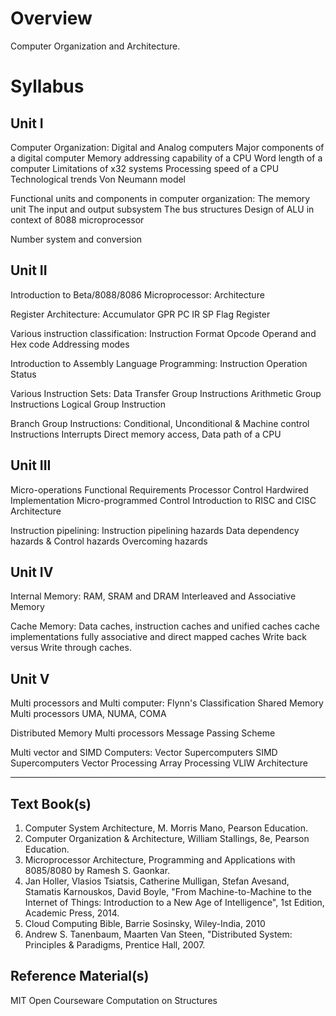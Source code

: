 # Overview

Computer Organization and Architecture.

# Syllabus

## Unit I

Computer Organization:
Digital and Analog computers
Major components of a digital computer
Memory addressing capability of a CPU
Word length of a computer
Limitations of x32 systems
Processing speed of a CPU
Technological trends
Von Neumann model

Functional units and components in computer organization:
The memory unit
The input and output subsystem
The bus structures
Design of ALU in context of 8088 microprocessor

Number system and conversion

## Unit II

Introduction to Beta/8088/8086 Microprocessor: Architecture

Register Architecture:
Accumulator
GPR
PC
IR
SP
Flag Register

Various instruction classification: 
Instruction Format
Opcode
Operand and Hex code
Addressing modes

Introduction to Assembly Language Programming:
Instruction Operation Status

Various Instruction Sets:
Data Transfer Group Instructions
Arithmetic Group Instructions
Logical Group Instruction

Branch Group Instructions:
Conditional, Unconditional & Machine control Instructions
Interrupts
Direct memory access, Data path of a CPU


## Unit III

Micro-operations
Functional Requirements
Processor Control
Hardwired Implementation
Micro-programmed Control
Introduction to RISC and CISC Architecture

Instruction pipelining:
Instruction pipelining hazards
Data dependency hazards & Control hazards
Overcoming hazards

## Unit IV
Internal Memory:
RAM, SRAM and DRAM
Interleaved and Associative Memory

Cache Memory:
Data caches, instruction caches and unified caches
cache implementations
fully associative and direct mapped caches
Write back versus Write through caches.

## Unit V
Multi processors and Multi computer:
Flynn's Classification
Shared Memory Multi processors
UMA, NUMA, COMA

Distributed Memory Multi processors
Message Passing Scheme

Multi vector and SIMD Computers:
Vector Supercomputers
SIMD Supercomputers
Vector Processing
Array Processing
VLIW Architecture


- - -

## Text Book(s)

1. Computer System Architecture, M. Morris Mano, Pearson Education.
2. Computer Organization & Architecture, William Stallings, 8e, Pearson Education.
3. Microprocessor Architecture, Programming and Applications with 8085/8080 by Ramesh S. Gaonkar.
4. Jan Holler, Vlasios Tsiatsis, Catherine Mulligan, Stefan Avesand, Stamatis Karnouskos, David Boyle, "From Machine-to-Machine to the Internet of Things: Introduction to a New Age of Intelligence", 1st Edition, Academic Press, 2014.
5. Cloud Computing Bible, Barrie Sosinsky, Wiley-India, 2010
6. Andrew S. Tanenbaum, Maarten Van Steen, "Distributed System: Principles & Paradigms, Prentice Hall, 2007.

## Reference Material(s)

MIT Open Courseware Computation on Structures
